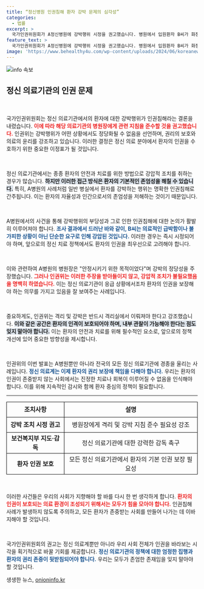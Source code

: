 ```yaml
---
title: “정신병원 인권침해 환자 강박 문제의 심각성”
categories:
  - 법률
excerpt: >
  국가인권위원회가 A정신병원에 강박행위 시정을 권고했습니다. 병원에서 입원환자 B씨가 화장실 이용을 못하고 침대에 묶인 채 방치된 사건이 논란을 일으켰습니다. 인권 침해의 심각성을 강조한 이번 권고는 정신 의료기관의 변화를 촉구합니다.
feature_text: >
  국가인권위원회가 A정신병원에 강박행위 시정을 권고했습니다. 병원에서 입원환자 B씨가 화장실 이용을 못하고 침대에 묶인 채 방치된 사건이 논란을 일으켰습니다. 인권 침해의 심각성을 강조한 이번 권고는 정신 의료기관의 변화를 촉구합니다.
image: 'https://www.behealthy4u.com/wp-content/uploads/2024/06/koreanews.jpg'
---
```


<p><img src="https://www.behealthy4u.com/wp-content/uploads/2024/06/koreanews.jpg" alt="info 속보" /></p>

<h2 data-ke-size="size26">정신 의료기관의 인권 문제</h2>

<p data-ke-size="size16">&nbsp;</p>

<p>국가인권위원회는 정신 의료기관에서의 환자에 대한 강박행위가 인권침해라는 결론을 내렸습니다. <b><span style="color: #ee2323;">이에 따라 해당 의료기관의 병원장에게 관련 지침을 준수할 것을 권고했습니다.</span></b> 인권위는 강박행위가 어떤 상황에서도 정당화될 수 없음을 선언하며, 권리의 보호와 의료의 윤리를 강조하고 있습니다. 이러한 결정은 정신 의료 분야에서 환자의 인권을 수호하기 위한 중요한 이정표가 될 것입니다.</p>

<p data-ke-size="size16">&nbsp;</p>

<p>정신 의료기관에서는 종종 환자의 안전과 치료를 위한 방법으로 강압적 조치를 취하는 경우가 많습니다. <b><span style="background-color: #21538527;">하지만 이러한 접근 방식은 환자의 기본적인 존엄성을 해칠 수 있습니다.</span></b> 특히, A병원의 사례처럼 일반 병실에서 환자를 강박하는 행위는 명확한 인권침해로 간주됩니다. 이는 환자의 자율성과 인간으로서의 존엄성을 저해하는 것이기 때문입니다.</p>

<p data-ke-size="size16">&nbsp;</p>

<p>A병원에서의 사건을 통해 강박행위의 부당성과 그로 인한 인권침해에 대한 논의가 활발히 이루어져야 합니다. <b><span style="color: #1a5490;">조사 결과에서 드러난 바와 같이, B씨는 의료적인 급박함이나 불가피한 상황이 아닌 단순한 요구로 인해 강압된 것입니다.</span></b> 이러한 경우는 즉시 시정되어야 하며, 앞으로의 정신 치료 정책에서도 환자의 인권을 최우선으로 고려해야 합니다.</p>

<p data-ke-size="size16">&nbsp;</p>

<p>이와 관련하여 A병원의 병원장은 "안정시키기 위한 목적이었다"며 강박의 정당성을 주장했습니다. <b><span style="color: #ee2323;">그러나 인권위는 이러한 주장을 받아들이지 않고, 강압적 조치가 불필요했음을 명백히 하였습니다.</span></b> 이는 정신 의료기관이 응급 상황에서조차 환자의 인권을 보장해야 하는 의무를 가지고 있음을 잘 보여주는 사례입니다.</p>

<p data-ke-size="size16">&nbsp;</p>

<p>중요하게도, 인권위는 격리 및 강박은 반드시 격리실에서 이뤄져야 한다고 강조했습니다. <b><span style="background-color: #21538527;">이와 같은 공간은 환자의 인격이 보호되어야 하며, 내부 관찰이 가능해야 한다는 점도 잊지 말아야 합니다.</span></b> 이는 환자의 안전과 치료를 위해 필수적인 요소로, 앞으로의 정책 개선에 있어 중요한 방향성을 제시합니다.</p>

<p data-ke-size="size16">&nbsp;</p>

<p>인권위의 이번 발표는 A병원뿐만 아니라 전국의 모든 정신 의료기관에 경종을 울리는 사례입니다. <b><span style="color: #1a5490;">정신 의료계는 이제 환자의 권리 보장에 책임을 다해야 합니다.</span></b> 우리는 환자의 인권이 존중받지 않는 사회에서는 진정한 치료나 회복이 이루어질 수 없음을 인식해야 합니다. 이를 위해 지속적인 감시와 함께 환자 중심의 정책이 필요합니다.</p>

<hr>

<table style="width:100%; border-collapse: collapse;">
  <tr>
    <td style="border: 1px solid black; text-align: center; height: 40px;"><b>조치사항</b></td>
    <td style="border: 1px solid black; text-align: center; height: 40px;"><b>설명</b></td>
  </tr>
  <tr>
    <td style="border: 1px solid black; text-align: center; height: 40px;"><b>강박 조치 시정 권고</b></td>
    <td style="border: 1px solid black; text-align: center; height: 40px;">병원장에게 격리 및 강박 지침 준수 필요성 강조</td>
  </tr>
  <tr>
    <td style="border: 1px solid black; text-align: center; height: 40px;"><b>보건복지부 지도·감독</b></td>
    <td style="border: 1px solid black; text-align: center; height: 40px;">정신 의료기관에 대한 강력한 감독 촉구</td>
  </tr>
  <tr>
    <td style="border: 1px solid black; text-align: center; height: 40px;"><b>환자 인권 보호</b></td>
    <td style="border: 1px solid black; text-align: center; height: 40px;">모든 정신 의료기관에서 환자의 기본 인권 보장 필요성</td>
  </tr>
</table>

<p data-ke-size="size16">&nbsp;</p>

<p>이러한 사건들은 우리의 사회가 지향해야 할 바를 다시 한 번 생각하게 합니다. <b><span style="color: #ee2323;">환자의 인권이 보호되는 의료 환경이 조성되기 위해서는 모두가 힘을 모아야 합니다.</span></b> 인권침해 사례가 발생하지 않도록 주의하고, 모든 환자가 존중받는 사회를 만들어 나가는 데 이바지해야 할 것입니다. </p>

<p data-ke-size="size16">&nbsp;</p>

<p>국가인권위원회의 권고는 정신 의료계뿐만 아니라 우리 사회 전체가 인권을 바라보는 시각을 획기적으로 바꿀 기회를 제공합니다. <b><span style="color: #1a5490;">정신 의료기관의 정책에 대한 엄정한 집행과 환자의 권리 존중이 뒷받침되어야 합니다.</span></b> 우리는 모두가 존엄한 존재임을 잊지 말아야 할 것입니다.</p>
생생한 뉴스, <a href="https://onioninfo.kr" rel="dofollow">onioninfo.kr</a>


